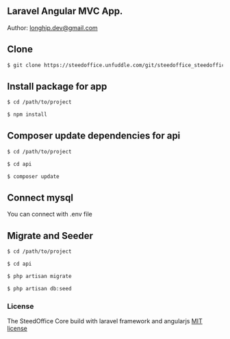 ## Laravel Angular MVC App.

Author: longhip.dev@gmail.com

## Clone

```sh
$ git clone https://steedoffice.unfuddle.com/git/steedoffice_steedoffice-core-mvc/
```
## Install package for app

```sh
$ cd /path/to/project
```
```sh
$ npm install
```

## Composer update dependencies for api

```sh
$ cd /path/to/project
```
```sh
$ cd api
```
```sh
$ composer update
```

## Connect mysql
You can connect with .env file

## Migrate and Seeder

```sh
$ cd /path/to/project
```
```sh
$ cd api
```
```sh
$ php artisan migrate
```
```sh
$ php artisan db:seed
```
### License

The SteedOffice Core build with laravel framework and angularjs [MIT license](http://opensource.org/licenses/MIT)
